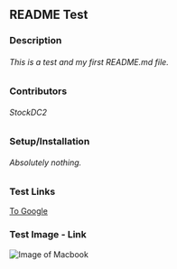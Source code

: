 ## **README Test**

### Description
###### This is a test and my first README.md file.

### Contributors
###### StockDC2

### Setup/Installation
###### Absolutely nothing.

### Test Links
[To Google](http://www.google.com/)

### Test Image - Link
![Image of Macbook](https://cnet2.cbsistatic.com/hub/i/r/2015/04/07/b5bebd76-145e-4bfe-bd74-3a271eebb9ff/thumbnail/970x546/a0f74500aa26733079c1f980b49e663f/macbook-air-gold-2015-12.jpg)
